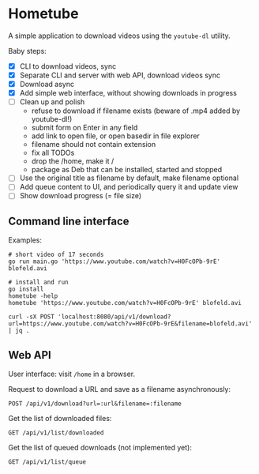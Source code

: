 Hometube
========

A simple application to download videos using the `youtube-dl` utility.

Baby steps:

- [x] CLI to download videos, sync
- [x] Separate CLI and server with web API, download videos sync
- [x] Download async
- [x] Add simple web interface, without showing downloads in progress
- [ ] Clean up and polish
    - refuse to download if filename exists (beware of .mp4 added by youtube-dl!)
    - submit form on Enter in any field
    - add link to open file, or open basedir in file explorer
    - filename should not contain extension
    - fix all TODOs
    - drop the /home, make it /
    - package as Deb that can be installed, started and stopped
- [ ] Use the original title as filename by default, make filename optional
- [ ] Add queue content to UI, and periodically query it and update view
- [ ] Show download progress (= file size)

Command line interface
----------------------

Examples:

    # short video of 17 seconds
    go run main.go 'https://www.youtube.com/watch?v=H0FcOPb-9rE' blofeld.avi

    # install and run
    go install
    hometube -help
    hometube 'https://www.youtube.com/watch?v=H0FcOPb-9rE' blofeld.avi

    curl -sX POST 'localhost:8080/api/v1/download?url=https://www.youtube.com/watch?v=H0FcOPb-9rE&filename=blofeld.avi' | jq .

Web API
-------

User interface: visit `/home` in a browser.

Request to download a URL and save as a filename asynchronously:

    POST /api/v1/download?url=:url&filename=:filename

Get the list of downloaded files:

    GET /api/v1/list/downloaded

Get the list of queued downloads (not implemented yet):

    GET /api/v1/list/queue

